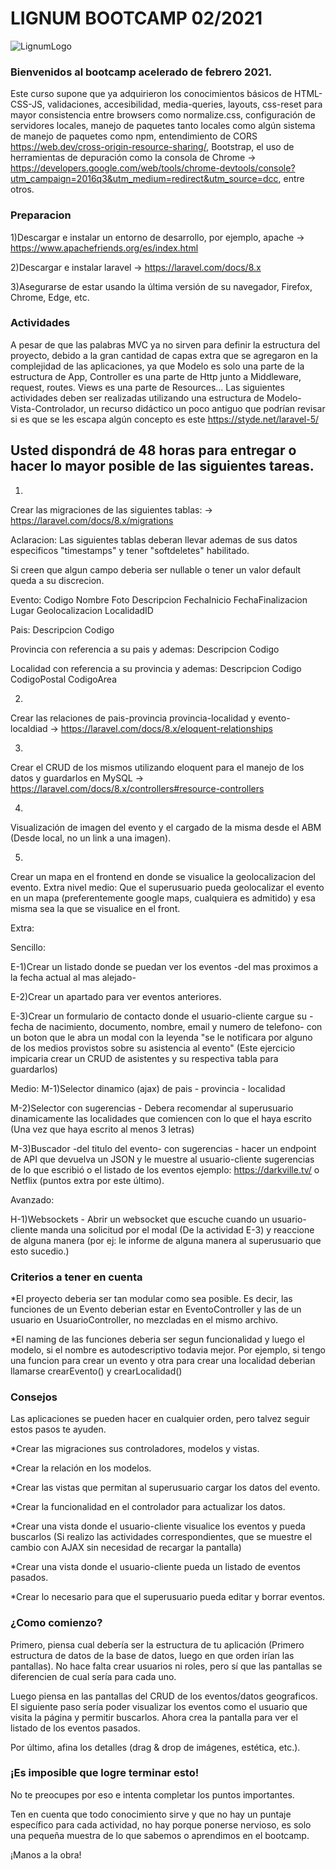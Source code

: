 # LIGNUM BOOTCAMP 02/2021 #

![LignumLogo](https://user-images.githubusercontent.com/15086662/89939428-5734d100-dbee-11ea-87ac-00d0910adaf5.png)

### Bienvenidos al bootcamp acelerado de febrero 2021.  ###

Este curso supone que ya adquirieron los conocimientos básicos de HTML-CSS-JS, validaciones, accesibilidad, media-queries, layouts, 
css-reset para mayor consistencia entre browsers como normalize.css, configuración de servidores locales, manejo de paquetes tanto locales como algún sistema de manejo de paquetes como npm,
entendimiento de CORS https://web.dev/cross-origin-resource-sharing/, Bootstrap,
el uso de herramientas de depuración como la consola de Chrome -> https://developers.google.com/web/tools/chrome-devtools/console?utm_campaign=2016q3&utm_medium=redirect&utm_source=dcc, entre otros.

### Preparacion ###
1)Descargar e instalar un entorno de desarrollo, por ejemplo, apache -> https://www.apachefriends.org/es/index.html

2)Descargar e instalar laravel -> https://laravel.com/docs/8.x

3)Asegurarse de estar usando la última versión de su navegador, Firefox, Chrome, Edge, etc.

### Actividades ###

A pesar de que las palabras MVC ya no sirven para definir la estructura del proyecto, debido a la gran cantidad de capas extra que se agregaron en la complejidad de las aplicaciones, ya que Modelo es solo
una parte de la estructura de App, Controller es una parte de Http junto a Middleware, request, routes. Views es una parte de Resources...  Las siguientes actividades deben ser realizadas utilizando 
una estructura de Modelo-Vista-Controlador, un recurso didáctico un poco antiguo que podrían revisar si es que se les escapa algún concepto es este https://styde.net/laravel-5/

## Usted dispondrá de 48 horas para entregar o hacer lo mayor posible de las siguientes tareas. ##


1)
Crear las migraciones de las siguientes tablas: -> https://laravel.com/docs/8.x/migrations

Aclaracion: Las siguientes tablas deberan llevar ademas de sus datos especificos "timestamps" y tener "softdeletes" habilitado. 

Si creen que algun campo deberia ser nullable o tener un valor default queda a su discrecion.

Evento:
Codigo
Nombre
Foto
Descripcion
FechaInicio
FechaFinalizacion
Lugar
Geolocalizacion
LocalidadID

Pais:
Descripcion
Codigo

Provincia con referencia a su pais y ademas:
Descripcion
Codigo

Localidad con referencia a su provincia y ademas:
Descripcion
Codigo
CodigoPostal
CodigoArea

2)
Crear las relaciones de pais-provincia provincia-localidad y evento-localdiad -> https://laravel.com/docs/8.x/eloquent-relationships

3)
Crear el CRUD de los mismos utilizando eloquent para el manejo de los datos y guardarlos en MySQL -> https://laravel.com/docs/8.x/controllers#resource-controllers

4)
Visualización de imagen del evento y el cargado de la misma desde el ABM (Desde local, no un link a una imagen).

5)
Crear un mapa en el frontend en donde se visualice la geolocalizacion del evento.
Extra nivel medio: Que el superusuario pueda geolocalizar el evento en un mapa (preferentemente google maps, cualquiera es admitido) y esa misma sea la que se visualice en el front.

Extra:

Sencillo:

E-1)Crear un listado donde se puedan ver los eventos -del mas proximos a la fecha actual al mas alejado-

E-2)Crear un apartado para ver eventos anteriores.

E-3)Crear un formulario de contacto donde el usuario-cliente cargue su -fecha de nacimiento, documento, nombre, email y numero de telefono- con un boton que le abra un modal con la leyenda "se le notificara por alguno de los medios provistos sobre su asistencia al evento" (Este ejercicio impicaria crear un CRUD de asistentes y su respectiva tabla para guardarlos)

Medio:
M-1)Selector dinamico (ajax) de pais - provincia - localidad

M-2)Selector con sugerencias - Debera recomendar al superusuario dinamicamente las localidades que comiencen con lo que el haya escrito (Una vez que haya escrito al menos 3 letras)

M-3)Buscador -del titulo del evento- con sugerencias - hacer un endpoint de API que devuelva un JSON y le muestre al usuario-cliente sugerencias de lo que escribió o el listado de los eventos 
ejemplo: https://darkville.tv/ o Netflix (puntos extra por este último).

Avanzado:

H-1)Websockets - Abrir un websocket que escuche cuando un usuario-cliente manda una solicitud por el modal (De la actividad E-3) y reaccione de alguna manera (por ej: le informe de alguna manera al superusuario que esto sucedio.)

### Criterios a tener en cuenta ###

*El proyecto deberia ser tan modular como sea posible.
Es decir, las funciones de un Evento deberian estar en EventoController y las de un usuario en UsuarioController, no mezcladas en el mismo archivo.

*El naming de las funciones deberia ser segun funcionalidad y luego el modelo, si el nombre es autodescriptivo todavia mejor.
Por ejemplo, si tengo una funcion para crear un evento y otra para crear una localidad deberian llamarse crearEvento() y crearLocalidad()

### Consejos ###
Las aplicaciones se pueden hacer en cualquier orden, pero talvez seguir estos pasos te ayuden.

*Crear las migraciones sus controladores, modelos y vistas.

*Crear la relación en los modelos.

*Crear las vistas que permitan al superusuario cargar los datos del evento.

*Crear la funcionalidad en el controlador para actualizar los datos.



*Crear una vista donde el usuario-cliente visualice los eventos y pueda buscarlos (Si realizo las actividades correspondientes, que se muestre el cambio con AJAX sin necesidad de recargar la pantalla)

*Crear una vista donde el usuario-cliente pueda un listado de eventos pasados.

*Crear lo necesario para que el superusuario pueda editar y borrar eventos.

### ¿Como comienzo? ###

Primero, piensa cual debería ser la estructura de tu aplicación (Primero estructura de datos de la base de datos, luego en que orden irían las pantallas).
No hace falta crear usuarios ni roles, pero sí que las pantallas se diferencien de cual sería para cada uno.

Luego piensa en las pantallas del CRUD de los eventos/datos geograficos.
El siguiente paso sería poder visualizar los eventos como el usuario que visita la página y permitir buscarlos.
Ahora crea la pantalla para ver el listado de los eventos pasados.

Por último, afina los detalles (drag & drop de imágenes, estética, etc.).


### ¡Es imposible que logre terminar esto! ###
No te preocupes por eso e intenta completar los puntos importantes.

Ten en cuenta que todo conocimiento sirve y que no hay un puntaje específico para cada actividad, no hay porque ponerse nervioso, es solo una pequeña muestra de lo que sabemos o aprendimos
en el bootcamp.

¡Manos a la obra!
